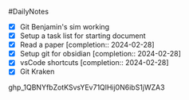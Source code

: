 #DailyNotes
 - [x] Git Benjamin's sim working 
 - [x] Setup a task list for starting document
 - [x] Read a paper  [completion:: 2024-02-28]
 - [x] Setup git for obsidian  [completion:: 2024-02-28]
 - [x] vsCode shortcuts  [completion:: 2024-02-28]
 - [x] Git Kraken

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